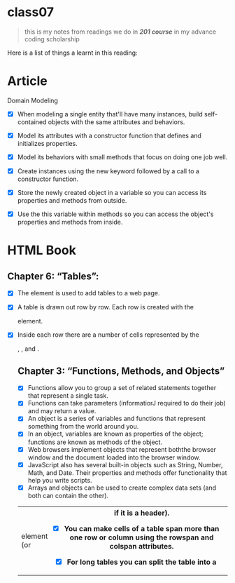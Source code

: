 # class07

> this is my notes from readings we do in **_201 course_** in my advance coding scholarship 

Here is a list of things a learnt in this reading: 

# Article
Domain Modeling

- [x] When modeling a single entity that'll have many instances, build self-contained objects with the
      same attributes and behaviors.
- [x] Model its attributes with a constructor function that defines and initializes properties.
- [x] Model its behaviors with small methods that focus on doing one job well.
- [x] Create instances using the new keyword followed by a call to a constructor function.
- [x] Store the newly created object in a variable so you can access its properties and methods from
      outside.

- [x] Use the this variable within methods so you can access the object's properties and methods from
inside.


# HTML Book

## Chapter 6: “Tables”:

- [x] The <table> element is used to add tables to a web page.
- [x] A table is drawn out row by row. Each row is created 
      with the <tr> element.
- [x] Inside each row there are a number of cells represented by the <td>
    element (or <th> if it is a header).
- [x] You can make cells of a table span more than one row or column using the
      rowspan and colspan attributes.
- [x] For long tables you can split the table into a <thead>, <tbody>, and <tfoot>.



## Chapter 3: “Functions, Methods, and Objects”

- [x] Functions allow you to group a set of related statements together that represent a single task.
- [x] Functions can take parameters (informatiorJ required to do their job) and may return a value.
- [x] An object is a series of variables and functions that represent something from the world around you.
- [x] In an object, variables are known as properties of the object; functions are known as methods of 
      the object.
- [x] Web browsers implement objects that represent boththe browser window and the document loaded into 
      the browser window.
- [x] JavaScript also has several built-in objects such as String, Number, Math, and Date. Their 
      properties and methods offer functionality that help you write scripts.
- [x] Arrays and objects can be used to create complex data sets (and both can contain the other).